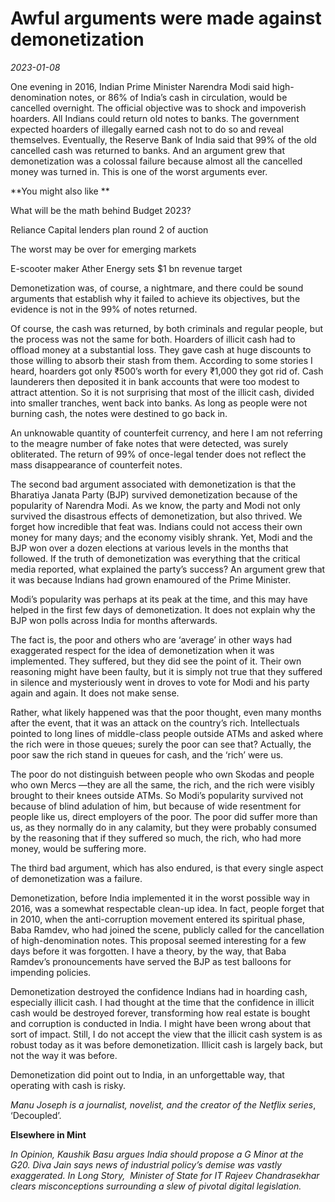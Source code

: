 # Awful arguments were made against demonetization

*2023-01-08*

One evening in 2016, Indian Prime Minister Narendra Modi said
high-denomination notes, or 86% of India’s cash in circulation, would be
cancelled overnight. The official objective was to shock and impoverish
hoarders. All Indians could return old notes to banks. The government
expected hoarders of illegally earned cash not to do so and reveal
themselves. Eventually, the Reserve Bank of India said that 99% of the
old cancelled cash was returned to banks. And an argument grew that
demonetization was a colossal failure because almost all the cancelled
money was turned in. This is one of the worst arguments ever.

**You might also like **

What will be the math behind Budget 2023?

Reliance Capital lenders plan round 2 of auction

The worst may be over for emerging markets

E-scooter maker Ather Energy sets $1 bn revenue target

Demonetization was, of course, a nightmare, and there could be sound
arguments that establish why it failed to achieve its objectives, but
the evidence is not in the 99% of notes returned.

Of course, the cash was returned, by both criminals and regular people,
but the process was not the same for both. Hoarders of illicit cash had
to offload money at a substantial loss. They gave cash at huge discounts
to those willing to absorb their stash from them. According to some
stories I heard, hoarders got only <span class="webrupee">₹</span>500’s
worth for every <span class="webrupee">₹</span>1,000 they got rid of.
Cash launderers then deposited it in bank accounts that were too modest
to attract attention. So it is not surprising that most of the illicit
cash, divided into smaller tranches, went back into banks. As long as
people were not burning cash, the notes were destined to go back in.

An unknowable quantity of counterfeit currency, and here I am not
referring to the meagre number of fake notes that were detected, was
surely obliterated. The return of 99% of once-legal tender does not
reflect the mass disappearance of counterfeit notes.

The second bad argument associated with demonetization is that the
Bharatiya Janata Party (BJP) survived demonetization because of the
popularity of Narendra Modi. As we know, the party and Modi not only
survived the disastrous effects of demonetization, but also thrived. We
forget how incredible that feat was. Indians could not access their own
money for many days; and the economy visibly shrank. Yet, Modi and the
BJP won over a dozen elections at various levels in the months that
followed. If the truth of demonetization was everything that the
critical media reported, what explained the party’s success? An argument
grew that it was because Indians had grown enamoured of the Prime
Minister.

Modi’s popularity was perhaps at its peak at the time, and this may have
helped in the first few days of demonetization. It does not explain why
the BJP won polls across India for months afterwards.

The fact is, the poor and others who are ‘average’ in other ways had
exaggerated respect for the idea of demonetization when it was
implemented. They suffered, but they did see the point of it. Their own
reasoning might have been faulty, but it is simply not true that they
suffered in silence and mysteriously went in droves to vote for Modi and
his party again and again. It does not make sense.

Rather, what likely happened was that the poor thought, even many months
after the event, that it was an attack on the country’s rich.
Intellectuals pointed to long lines of middle-class people outside ATMs
and asked where the rich were in those queues; surely the poor can see
that? Actually, the poor saw the rich stand in queues for cash, and the
‘rich’ were us.

The poor do not distinguish between people who own Skodas and people who
own Mercs —they are all the same, the rich, and the rich were visibly
brought to their knees outside ATMs. So Modi’s popularity survived not
because of blind adulation of him, but because of wide resentment for
people like us, direct employers of the poor. The poor did suffer more
than us, as they normally do in any calamity, but they were probably
consumed by the reasoning that if they suffered so much, the rich, who
had more money, would be suffering more.

The third bad argument, which has also endured, is that every single
aspect of demonetization was a failure.

Demonetization, before India implemented it in the worst possible way in
2016, was a somewhat respectable clean-up idea. In fact, people forget
that in 2010, when the anti-corruption movement entered its spiritual
phase, Baba Ramdev, who had joined the scene, publicly called for the
cancellation of high-denomination notes. This proposal seemed
interesting for a few days before it was forgotten. I have a theory, by
the way, that Baba Ramdev’s pronouncements have served the BJP as test
balloons for impending policies.

Demonetization destroyed the confidence Indians had in hoarding cash,
especially illicit cash. I had thought at the time that the confidence
in illicit cash would be destroyed forever, transforming how real estate
is bought and corruption is conducted in India. I might have been wrong
about that sort of impact. Still, I do not accept the view that the
illicit cash system is as robust today as it was before demonetization.
Illicit cash is largely back, but not the way it was before.

Demonetization did point out to India, in an unforgettable way, that
operating with cash is risky.

*Manu Joseph is a journalist, novelist, and the creator of the Netflix
series*, ‘Decoupled’.

**Elsewhere in Mint**

*In Opinion, Kaushik Basu argues India should propose a* *G Minor at the
G20. Diva Jain says* *news of industrial policy’s demise* *was vastly
exaggerated. In Long Story,  Minister of State for IT* *Rajeev
Chandrasekhar clears misconceptions* *surrounding a slew of pivotal
digital legislation.*
